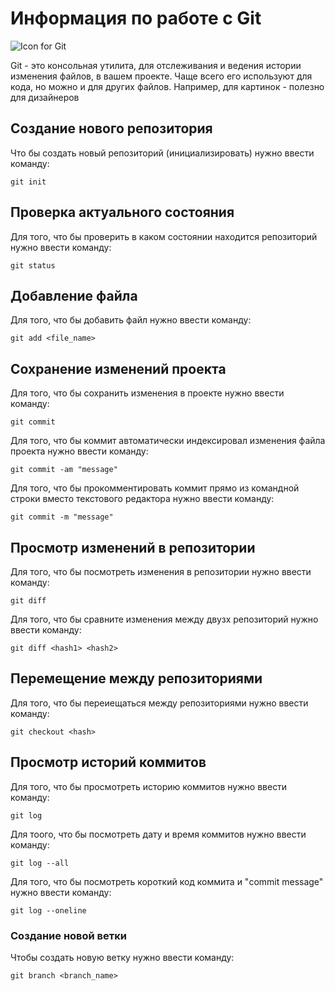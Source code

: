 # Информация по работе с Git

![Icon for Git](git_icon.jpeg)

Git - это консольная утилита, для отслеживания и ведения истории изменения файлов, в вашем проекте. Чаще всего его используют для кода, но можно и для других файлов. Например, для картинок - полезно для дизайнеров

## Создание нового репозитория

Что бы создать новый репозиторий (инициализировать) нужно ввести команду:

    git init

## Проверка актуального состояния

Для того, что бы проверить в каком состоянии находится репозиторий нужно ввести команду:

    git status

## Добавление файла

Для того, что бы добавить файл нужно ввести команду:

    git add <file_name>

## Сохранение изменений проекта

Для того, что бы сохранить изменения в проекте нужно ввести команду:

    git commit

Для того, что бы коммит автоматически индексировал изменения файла проекта нужно ввести команду:

    git commit -am "message"

Для того, что бы прокомментировать коммит прямо из командной строки вместо текстового редактора нужно ввести команду:

    git commit -m "message"
    
## Просмотр изменений в репозитории

Для того, что бы посмотреть изменения в репозитории нужно ввести команду:

    git diff

Для того, что бы сравните изменения между двузх репозиторий нужно ввести команду:

    git diff <hash1> <hash2>

## Перемещение между репозиториями

Для того, что бы переиещаться между репозиториями нужно ввести команду:

    git checkout <hash>

## Просмотр историй коммитов

Для того, что бы просмотреть историю коммитов нужно ввести команду:

    git log

Для тоого, что бы посмотреть дату и время коммитов нужно ввести команду:

    git log --all

Для того, что бы посмотреть короткий код коммита и "commit message" нужно ввести команду:

    git log --oneline

### Создание новой ветки

Чтобы создать новую ветку нужно ввести команду:

    git branch <branch_name>
    
